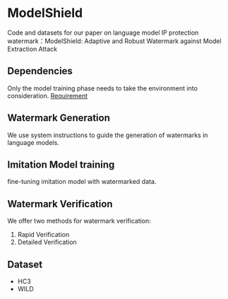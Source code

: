 
# ModelShield

Code and datasets for our paper on language model IP protection watermark：ModelShield: Adaptive and Robust Watermark against Model Extraction Attack

## Dependencies
Only the model training phase needs to take the environment into consideration. [ Requirement](https://github.com/amaoku/ModelShield/blob/master/Imitation_Model_training/train/requirements.txt)

## Watermark Generation
We use system instructions to guide the generation of watermarks in language models.

## Imitation Model training
fine-tuning imitation model with watermarked data.

## Watermark Verification
We offer two methods for watermark verification:
1. Rapid Verification
2. Detailed Verification

## Dataset
- HC3
- WILD

